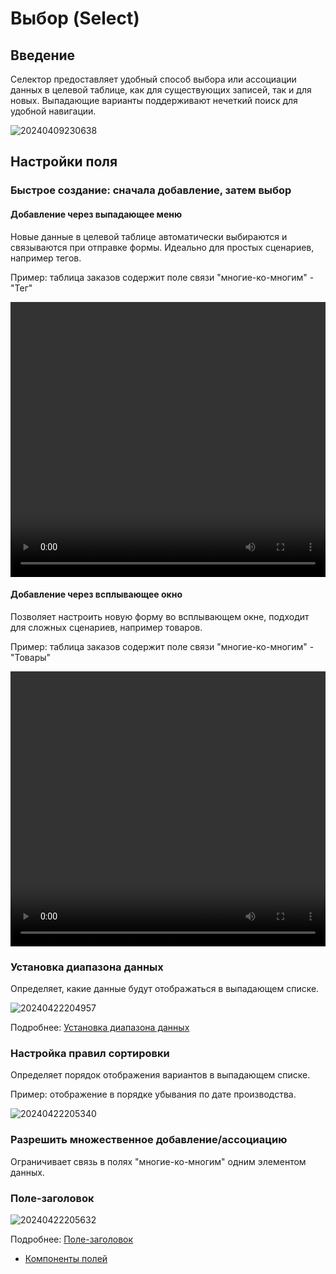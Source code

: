 # Выбор (Select)

## Введение

Селектор предоставляет удобный способ выбора или ассоциации данных в целевой таблице, как для существующих записей, так и для новых. Выпадающие варианты поддерживают нечеткий поиск для удобной навигации.

![20240409230638](https://static-docs.nocobase.com/20240409230638.png)

## Настройки поля

### Быстрое создание: сначала добавление, затем выбор

#### Добавление через выпадающее меню

Новые данные в целевой таблице автоматически выбираются и связываются при отправке формы. Идеально для простых сценариев, например тегов.

Пример: таблица заказов содержит поле связи "многие-ко-многим" - "Тег"

<video width="100%" height="440" controls>
      <source src="https://static-docs.nocobase.com/20240410113002.mp4" type="video/mp4">
</video>

#### Добавление через всплывающее окно

Позволяет настроить новую форму во всплывающем окне, подходит для сложных сценариев, например товаров.

Пример: таблица заказов содержит поле связи "многие-ко-многим" - "Товары"

<video width="100%" height="440" controls>
      <source src="https://static-docs.nocobase.com/20240410113351.mp4" type="video/mp4">
</video>

### Установка диапазона данных

Определяет, какие данные будут отображаться в выпадающем списке.

![20240422204957](https://static-docs.nocobase.com/20240422204957.png)

Подробнее: [Установка диапазона данных](/handbook/ui/fields/field-settings/data-scope)

### Настройка правил сортировки

Определяет порядок отображения вариантов в выпадающем списке.

Пример: отображение в порядке убывания по дате производства.

![20240422205340](https://static-docs.nocobase.com/20240422205340.png)

### Разрешить множественное добавление/ассоциацию

Ограничивает связь в полях "многие-ко-многим" одним элементом данных.

### Поле-заголовок

![20240422205632](https://static-docs.nocobase.com/20240422205632.gif)

Подробнее: [Поле-заголовок](/handbook/ui/fields/field-settings/title-field)

- [Компоненты полей](/handbook/ui/fields/association-field)
